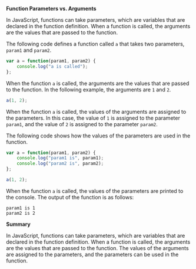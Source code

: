  **Function Parameters vs. Arguments**

In JavaScript, functions can take parameters, which are variables that are declared in the function definition. When a function is called, the arguments are the values that are passed to the function.

The following code defines a function called `a` that takes two parameters, `param1` and `param2`.

```javascript
var a = function(param1, param2) {
    console.log("a is called");
};
```

When the function `a` is called, the arguments are the values that are passed to the function. In the following example, the arguments are `1` and `2`.

```javascript
a(1, 2);
```

When the function `a` is called, the values of the arguments are assigned to the parameters. In this case, the value of `1` is assigned to the parameter `param1`, and the value of `2` is assigned to the parameter `param2`.

The following code shows how the values of the parameters are used in the function.

```javascript
var a = function(param1, param2) {
    console.log("param1 is", param1);
    console.log("param2 is", param2);
};

a(1, 2);
```

When the function `a` is called, the values of the parameters are printed to the console. The output of the function is as follows:

```
param1 is 1
param2 is 2
```

**Summary**

In JavaScript, functions can take parameters, which are variables that are declared in the function definition. When a function is called, the arguments are the values that are passed to the function. The values of the arguments are assigned to the parameters, and the parameters can be used in the function.